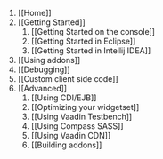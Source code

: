 1. [[Home]]
1. [[Getting Started]]
    1. [[Getting Started on the console]]
    1. [[Getting Started in Eclipse]]
    1. [[Getting Started in Intellij IDEA]]
1. [[Using addons]]
1. [[Debugging]]
1. [[Custom client side code]]
1. [[Advanced]]
    1. [[Using CDI/EJB]]
    1. [[Optimizing your widgetset]]
    1. [[Using Vaadin Testbench]]
    1. [[Using Compass SASS]]
    1. [[Using Vaadin CDN]] 
    1. [[Building addons]]
